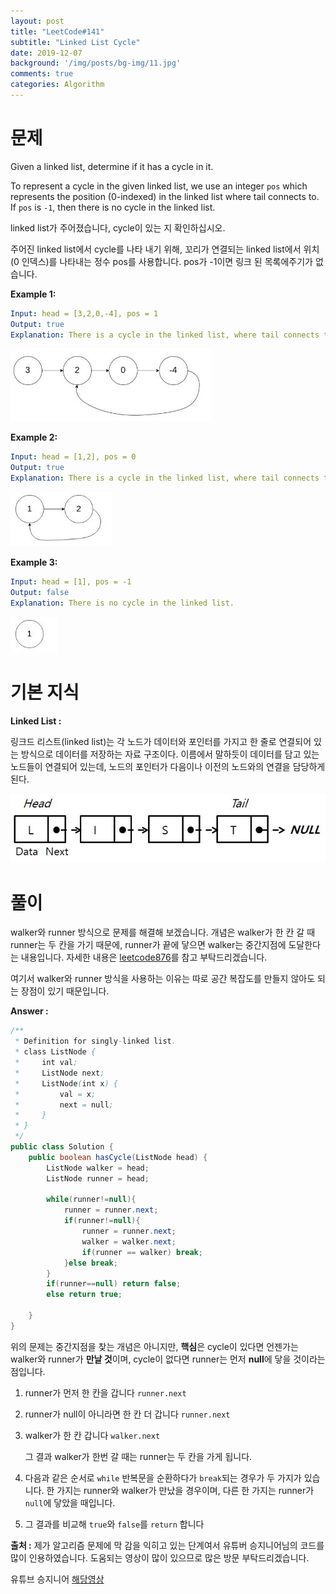 ```yaml
---
layout: post
title: "LeetCode#141"
subtitle: "Linked List Cycle"
date: 2019-12-07
background: '/img/posts/bg-img/11.jpg'
comments: true
categories: Algorithm
---
```

<h1 class="section-heading2" >문제</h1>

Given a linked list, determine if it has a cycle in it.

To represent a cycle in the given linked list, we use an integer ```pos``` which represents the position (0-indexed) in the linked list where tail connects to. If ```pos``` is ```-1```, then there is no cycle in the linked list.

linked list가 주어졌습니다, cycle이 있는 지 확인하십시오.

주어진 linked list에서 cycle를 나타 내기 위해, 꼬리가 연결되는 linked list에서 위치 (0 인덱스)를 나타내는 정수 pos를 사용합니다. pos가 -1이면 링크 된 목록에주기가 없습니다.

**Example 1:**
```Yaml
Input: head = [3,2,0,-4], pos = 1
Output: true
Explanation: There is a cycle in the linked list, where tail connects to the second node.
```
<div>
	<img class="img-fluid" src="/img/posts/algorithm/leetcode141.jpg">	
</div>

**Example 2:**
```Yaml
Input: head = [1,2], pos = 0
Output: true
Explanation: There is a cycle in the linked list, where tail connects to the first node.
```
<div>
	<img class="img-fluid" src="/img/posts/algorithm/leetcode141(2).jpg">	
</div>

**Example 3:**
```Yaml
Input: head = [1], pos = -1
Output: false
Explanation: There is no cycle in the linked list.
```
<div>
	<img class="img-fluid" src="/img/posts/algorithm/leetcode141(3).jpg">	
</div>

<h1 class="section-heading2" >기본 지식</h1>

**Linked List :**

링크드 리스트(linked list)는 각 노드가 데이터와 포인터를 가지고 한 줄로 연결되어 있는 방식으로 데이터를 저장하는 자료 구조이다. 이름에서 말하듯이 데이터를 담고 있는 노드들이 연결되어 있는데, 노드의 포인터가 다음이나 이전의 노드와의 연결을 담당하게 된다.
<div>
	<img class="img-fluid" src="/img/posts/algorithm/leetcode141(4).jpg">	
</div>

<h1 class="section-heading2" >풀이</h1>

walker와 runner 방식으로 문제를 해결해 보겠습니다. 개념은 walker가 한 칸 갈 때 runner는 두 칸을 가기 때문에, runner가 끝에 닿으면 walker는 중간지점에 도달한다는 내용입니다.
자세한 내용은 [leetcode876](https://www.youtube.com/watch?v=ucJ1XhM6EEU&list=PL2mzT_U4XxDm7p6g1o3KeQMsyRLfzSaVW&index=8)를 참고 부탁드리겠습니다.

여기서 walker와 runner 방식을 사용하는 이유는 따로 공간 복잡도를 만들지 않아도 되는 장점이 있기 때문입니다.

**Answer :**
```Java
/**
 * Definition for singly-linked list.
 * class ListNode {
 *     int val;
 *     ListNode next;
 *     ListNode(int x) {
 *         val = x;
 *         next = null;
 *     }
 * }
 */
public class Solution {
    public boolean hasCycle(ListNode head) {
        ListNode walker = head;
        ListNode runner = head;
        
        while(runner!=null){
            runner = runner.next;
            if(runner!=null){
                runner = runner.next;
                walker = walker.next;
                if(runner == walker) break;
            }else break;
        }
        if(runner==null) return false;
        else return true;
        
    }
}
```

위의 문제는 중간지점을 찾는 개념은 아니지만, **핵심**은 cycle이 있다면 언젠가는 walker와 runner가 **만날 것**이며, cycle이 없다면 runner는 먼저 **null**에 닿을 것이라는 점입니다.

1. runner가 먼저 한 칸을 갑니다 ```runner.next```

2. runner가 null이 아니라면 한 칸 더 갑니다 ```runner.next```

3. walker가 한 칸 갑니다 ```walker.next```

    그 결과 walker가 한번 갈 때는 runner는 두 칸을 가게 됩니다.

4. 다음과 같은 순서로 ```while``` 반복문을 순환하다가 ```break```되는 경우가 두 가지가 있습니다. 한 가지는 runner와 walker가 만났을 경우이며, 다른 한 가지는 runner가 ```null```에 닿았을 때입니다.

5. 그 결과를 비교해 ```true```와 ```false```를 ```return``` 합니다

**출처 :**
제가 알고리즘 문제에 막 감을 익히고 있는 단계여서 유튜버 승지니어님의 코드를 많이 인용하였습니다. 도움되는 영상이 많이 있으므로 많은 방문 부탁드리겠습니다.

유튜브 승지니어 [해당영상](https://www.youtube.com/watch?v=3dR3UtADdBQ&list=PL2mzT_U4XxDl8PP-jMk4rt6BPzBtS__pQ&index=33)


